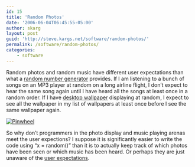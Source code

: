 ```yaml
---
id: 15
title: 'Random Photos'
date: '2006-06-04T06:45:55-05:00'
author: skarg
layout: post
guid: 'http://steve.kargs.net/software/random-photos/'
permalink: /software/random-photos/
categories:
    - software
---
```


Random photos and random music have different user expectations than what a [random number generator](http://en.wikipedia.org/wiki/Random_number_generator) provides. If I am listening to a bunch of songs on an MP3 player at random on a long airline flight, I don’t expect to hear the same song again until I have heard all the songs at least once in a random order. If I have [desktop wallpaper](http://kargs.net/wallpaper/) displaying at random, I expect to see all the wallpaper in my list of wallpapers at least once before I see the same wallpaper again.

[![Pinwheel](http://steve.kargs.net/wp-content/uploads/2006/06/pinwheel.thumbnail.jpg "Pinwheel")](http://steve.kargs.net/wp-content/uploads/2006/06/pinwheel.jpg)

So why don’t programmers in the photo display and music playing arenas meet the user expections? I suppose it is significantly easier to write the code using “x = random()” than it is to actually keep track of which photos have been seen or which music has been heard. Or perhaps they are just unaware of the [user expectations](http://en.wikipedia.org/wiki/User_expectations).